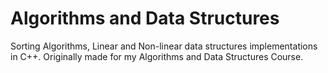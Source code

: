 # Algorithms and Data Structures
Sorting Algorithms, Linear and Non-linear data structures implementations in C++. Originally made for my Algorithms and Data Structures Course.
